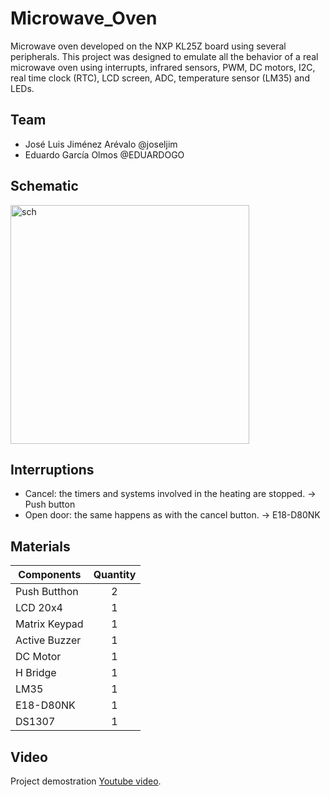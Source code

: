 # Microwave_Oven
Microwave oven developed on the NXP KL25Z board using several peripherals. This project was designed to emulate all the behavior of a real microwave oven using interrupts, infrared sensors, PWM, DC motors, I2C, real time clock (RTC), LCD screen, ADC, temperature sensor (LM35) and LEDs.

## Team

* José Luis Jiménez Arévalo @joseljim
* Eduardo García Olmos @EDUARDOGO

## Schematic

<img width="382" alt="sch" src="https://user-images.githubusercontent.com/78834111/155444998-d313b294-cf7b-466b-9b50-af20cadf153a.png">

## Interruptions

* Cancel: the timers and systems involved in the heating are stopped. -> Push button
* Open door: the same happens as with the cancel button.              -> E18-D80NK

## Materials

| **Components** | **Quantity** |
|------------|:--------:|
|Push Butthon|2         |
|LCD 20x4    |1         |
|Matrix Keypad|1        |
|Active Buzzer|1        |
|DC Motor     |1        |
|H Bridge     |1        |
|LM35         |1        |
|E18-D80NK    |1        |
|DS1307       |1        |



## Video

Project demostration [Youtube video](https://youtu.be/nM7_EuxoMyk).
